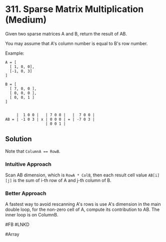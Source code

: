 # 311. Sparse Matrix Multiplication (Medium)

Given two sparse matrices A and B, return the result of AB.

You may assume that A's column number is equal to B's row number.

Example:
```
A = [
  [ 1, 0, 0],
  [-1, 0, 3]
]

B = [
  [ 7, 0, 0 ],
  [ 0, 0, 0 ],
  [ 0, 0, 1 ]
]


     |  1 0 0 |   | 7 0 0 |   |  7 0 0 |
AB = | -1 0 3 | x | 0 0 0 | = | -7 0 3 |
                  | 0 0 1 |
```

## Solution
Note that `ColumnA == RowB`.

### Intuitive Approach
Scan AB dimension, which is `RowA * ColB`, then each result cell value `AB[i][j]` is the sum of i-th row of A and j-th column of B.

### Better Approach
A fastest way to avoid rescanning A's rows is use A's dimension in the main double loop, for the non-zero cell of A, compute its contribution to AB. The inner loop is on ColumnB.

#FB #LNKD

#Array
